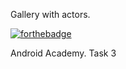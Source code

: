 Gallery with actors. 

[![forthebadge](https://forthebadge.com/images/badges/built-with-love.svg)](https://forthebadge.com)

Android Academy. Task 3
